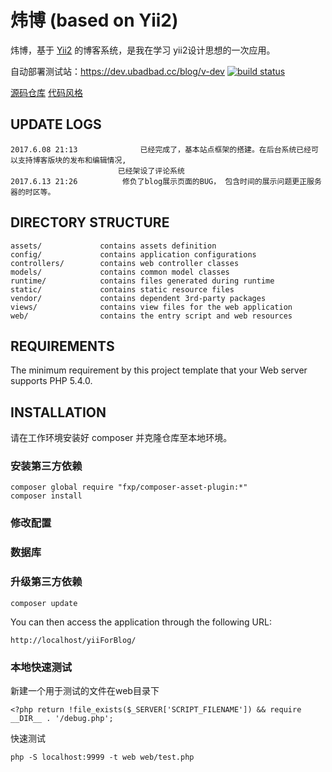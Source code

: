 炜博 (based on Yii2)
===========================
炜博，基于 [Yii2](http://www.yiiframework.com) 的博客系统，是我在学习 yii2设计思想的一次应用。

自动部署测试站：<https://dev.ubadbad.cc/blog/v-dev>
[![build status](http://https://github.com/v-sir/yiiForBlog)](https://github.com/v-sir/yiiForBlog)

[源码仓库](https://github.com/v-sir/yiiForBlog)
[代码风格](https://github.com/yiisoft/yii2/blob/master/docs/internals/core-code-style.md)


UPDATE LOGS
-----------

    2017.6.08 21:13     	     已经完成了，基本站点框架的搭建。在后台系统已经可以支持博客版块的发布和编辑情况,
                            已经架设了评论系统
    2017.6.13 21:26          修负了blog展示页面的BUG， 包含时间的展示问题更正服务器的时区等。
    
    
DIRECTORY STRUCTURE
-------------------

    assets/             contains assets definition
    config/             contains application configurations
    controllers/        contains web controller classes
    models/             contains common model classes
    runtime/            contains files generated during runtime
    static/             contains static resource files
    vendor/             contains dependent 3rd-party packages
    views/              contains view files for the web application
    web/                contains the entry script and web resources


REQUIREMENTS
------------

The minimum requirement by this project template that your Web server supports PHP 5.4.0.


INSTALLATION
------------

请在工作环境安装好 composer 并克隆仓库至本地环境。

### 安装第三方依赖

~~~
composer global require "fxp/composer-asset-plugin:*"
composer install
~~~

### 修改配置




### 数据库




### 升级第三方依赖

~~~
composer update
~~~

You can then access the application through the following URL:

~~~
http://localhost/yiiForBlog/
~~~

### 本地快速测试

新建一个用于测试的文件在web目录下
~~~
<?php return !file_exists($_SERVER['SCRIPT_FILENAME']) && require __DIR__ . '/debug.php';
~~~

快速测试
~~~
php -S localhost:9999 -t web web/test.php
~~~
